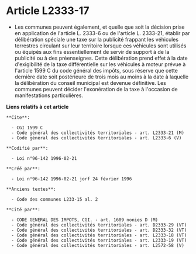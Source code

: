 # Article L2333-17

- Les communes peuvent également, et quelle que soit la décision prise en application de l'article L. 2333-6 ou de l'article
L. 2333-21, établir par délibération spéciale une taxe sur la publicité frappant les véhicules terrestres circulant sur leur
territoire lorsque ces véhicules sont utilisés ou équipés aux fins essentiellement de servir de support à de la publicité ou
à des préenseignes. Cette délibération prend effet à la date d'exigibilité de la taxe différentielle sur les véhicules à
moteur prévue à l'article 1599 C du code général des impôts, sous réserve que cette dernière date soit postérieure de trois
mois au moins à la date à laquelle la délibération du conseil municipal est devenue définitive. Les communes peuvent décider
l'exonération de la taxe à l'occasion de manifestations particulières.

**Liens relatifs à cet article**

	**Cite**:

	  - CGI 1599 C
	  - Code général des collectivités territoriales - art. L2333-21 (M)
	  - Code général des collectivités territoriales - art. L2333-6 (V)

	**Codifié par**:

	  - Loi n°96-142 1996-02-21

	**Créé par**:

	  - Loi n°96-142 1996-02-21 jorf 24 février 1996

	**Anciens textes**:

	  - Code des communes L233-15 al. 2

	**Cité par**:

	  - CODE GENERAL DES IMPOTS, CGI. - art. 1609 nonies D (M)
	  - Code général des collectivités territoriales - art. D2333-29 (VT)
	  - Code général des collectivités territoriales - art. D2333-32 (VT)
	  - Code général des collectivités territoriales - art. L2333-18 (VT)
	  - Code général des collectivités territoriales - art. L2333-19 (VT)
	  - Code général des collectivités territoriales - art. L2572-58 (V)
